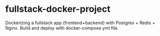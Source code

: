 # fullstack-docker-project
 Dockerizing a fullstack app (frontend+backend) with Postgres + Redis + Nginx. Build and deploy with docker-compose.yml file. 
